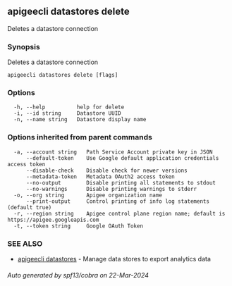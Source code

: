 ## apigeecli datastores delete

Deletes a datastore connection

### Synopsis

Deletes a datastore connection

```
apigeecli datastores delete [flags]
```

### Options

```
  -h, --help          help for delete
  -i, --id string     Datastore UUID
  -n, --name string   Datastore display name
```

### Options inherited from parent commands

```
  -a, --account string   Path Service Account private key in JSON
      --default-token    Use Google default application credentials access token
      --disable-check    Disable check for newer versions
      --metadata-token   Metadata OAuth2 access token
      --no-output        Disable printing all statements to stdout
      --no-warnings      Disable printing warnings to stderr
  -o, --org string       Apigee organization name
      --print-output     Control printing of info log statements (default true)
  -r, --region string    Apigee control plane region name; default is https://apigee.googleapis.com
  -t, --token string     Google OAuth Token
```

### SEE ALSO

* [apigeecli datastores](apigeecli_datastores.md)	 - Manage data stores to export analytics data

###### Auto generated by spf13/cobra on 22-Mar-2024
